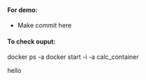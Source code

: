 #### For demo: 
- Make commit here
#### To check ouput:  
docker ps -a
docker start -i -a calc_container


hello
